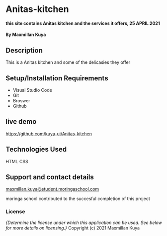 # Anitas-kitchen
#### this site contains Anitas kitchen and the services it offers, 25 APRIL 2021
#### By **Maxmillan Kuya**
## Description
This is a Anitas kitchen and some of the delicasies they offer
## Setup/Installation Requirements
* Visual Studio Code
* Git
* Broswer
* Github
## live demo
https://github.com/kuya-ui/Anitas-kitchen
## Technologies Used
HTML
CSS
## Support and contact details
maxmillan.kuya@student.moringaschool.com

moringa school contributed to the succesful completion of this project
### License
*{Determine the license under which this application can be used.  See below for more details on licensing.}*
Copyright (c) 2021 Maxmillan Kuya